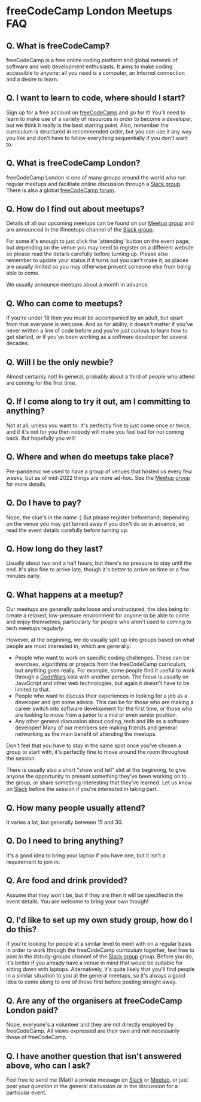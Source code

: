 # freeCodeCamp London Meetups FAQ

## Q. What is freeCodeCamp?
freeCodeCamp is a free online coding platform and global network of software and web development enthusiasts. It aims to make coding accessible to anyone; all you need is a computer, an Internet connection and a desire to learn.

## Q. I want to learn to code, where should I start?
Sign up for a free account on [freeCodeCamp](https://www.freecodecamp.org) and go for it! You'll need to learn to make use of a variety of resources in order to become a developer, but we think it really is the best starting point. Also, remember the curriculum is structured in recommended order, but you can use it any way you like and don't have to follow everything sequentially if you don't want to.

## Q. What is freeCodeCamp London?
freeCodeCamp London is one of many groups around the world who run regular meetups and facilitate online discussion through a [Slack group](https://tinyurl.com/y6ptcwdg). There is also a global [freeCodeCamp forum](https://www.freecodecamp.org/forum).

## Q. How do I find out about meetups?
Details of all our upcoming meetups can be found on our [Meetup group](https://www.meetup.com/freeCodeCamp-London/) and are announced in the #meetups channel of the [Slack group](https://tinyurl.com/y6ptcwdg).

For some it's enough to just click the 'attending' button on the event page, but depending on the venue you may need to register on a different website so please read the details carefully before turning up. Please also remember to update your status if it turns out you can't make it, as places are usually limited so you may otherwise prevent someone else from being able to come.

We usually announce meetups about a month in advance.

## Q. Who can come to meetups?
If you're under 18 then you must be accompanied by an adult, but apart from that everyone is welcome. And as for ability, it doesn't matter if you've never written a line of code before and you're just curious to learn how to get started, or if you've been working as a software developer for several decades.

## Q. Will I be the only newbie?
Almost certainly not! In general, probably about a third of people who attend are coming for the first time.

## Q. If I come along to try it out, am I committing to anything?
Not at all, unless you want to. It's perfectly fine to just come once or twice, and if it's not for you then nobody will make you feel bad for not coming back. But hopefully you will!

## Q. Where and when do meetups take place?
Pre-pandemic we used to have a group of venues that hosted us every few weeks, but as of mid-2022 things are more ad-hoc. See the [Meetup group](https://www.meetup.com/freeCodeCamp-London/) for more details.

## Q. Do I have to pay?
Nope, the clue's in the name :) But please register beforehand; depending on the venue you may get turned away if you don't do so in advance, so read the event details carefully before turning up.

## Q. How long do they last?
Usually about two and a half hours, but there's no pressure to stay until the end. It's also fine to arrive late, though it's better to arrive on time or a few minutes early.

## Q. What happens at a meetup?
Our meetups are generally quite loose and unstructured, the idea being to create a relaxed, low-pressure environment for anyone to be able to come and enjoy themselves, particularly for people who aren't used to coming to tech meetups regularly.

However, at the beginning, we do usually split up into groups based on what people are most interested in, which are generally:
* People who want to work on specific coding challenges. These can be exercises, algorithms or projects from the freeCodeCamp curriculum, but anything goes really. For example, some people find it useful to work through a [CodeWars](http://codewars.com/) kata with another person. The focus is usually on JavaScript and other web technologies, but again it doesn't have to be limited to that.
* People who want to discuss their experiences in looking for a job as a developer and get some advice. This can be for those who are making a career switch into software development for the first time, or those who are looking to move from a junior to a mid or even senior position.
* Any other general discussion about coding, tech and life as a software developer! Many of our members see making friends and general networking as the main benefit of attending the meetups.

Don't feel that you have to stay in the same spot once you've chosen a group to start with, it's perfectly fine to move around the room throughout the session.

There is usually also a short "show and tell" slot at the beginning, to give anyone the opportunity to present something they've been working on to the group, or share something interesting that they've learned. Let us know on [Slack](https://tinyurl.com/y6ptcwdg) before the session if you're interested in taking part.

## Q. How many people usually attend?
It varies a lot, but generally between 15 and 30.

## Q. Do I need to bring anything?
It's a good idea to bring your laptop if you have one, but it isn't a requirement to join in.

## Q. Are food and drink provided?
Assume that they won't be, but if they are then it will be specified in the event details. You are welcome to bring your own though!

## Q. I'd like to set up my own study group, how do I do this?
If you're looking for people at a similar level to meet with on a regular basis in order to work through the freeCodeCamp curriculum together, feel free to post in the #study-groups channel of the [Slack group](https://tinyurl.com/y6ptcwdg) group. Before you do, it's better if you already have a venue in mind that would be suitable for sitting down with laptops. Alternatively, it's quite likely that you'll find people in a similar situation to you at the general meetups, so it's always a good idea to come along to one of those first before posting straight away.

## Q. Are any of the organisers at freeCodeCamp London paid?
Nope, everyone's a volunteer and they are not directly employed by freeCodeCamp. All views expressed are their own and not necessarily those of freeCodeCamp.

## Q. I have another question that isn't answered above, who can I ask?
Feel free to send me (Matt) a private message on [Slack](https://tinyurl.com/y6ptcwdg) or [Meetup](https://www.meetup.com/freeCodeCamp-London/), or just post your question in the general discussion or in the discussion for a particular event.